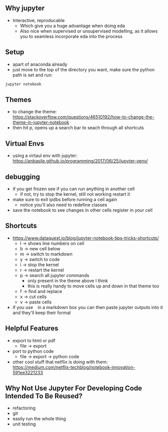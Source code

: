 ## Why jupyter
- Interactive, reproducable
    - Which give you a huge advantage when doing eda
    - Also nice when supervised or unsupervised modelling, as it allows you to seamless incorporate eda into the process

## Setup
- apart of anaconda already
- just move to the top of the directory you want, make sure the python path is set and run:
```bash
jupyter notebook
```

## Themes
- to change the theme: https://stackoverflow.com/questions/46510192/how-to-change-the-theme-in-jupyter-notebook
- then hit p, opens up a search bar to seach through all shortcuts

## Virtual Envs
- using a virtaul env with jupyter: https://anbasile.github.io/programming/2017/06/25/jupyter-venv/

## debugging
- if you get frozen see if you can run anything in another cell
    - if not, try to stop the kernel, still not working restart it
- make sure to exit ipdbs before running a cell again
    - notice you'll also need to redefine classes
- save the notebook to see changes in other cells register in your cell

## Shortcuts
- https://www.dataquest.io/blog/jupyter-notebook-tips-tricks-shortcuts/ 
    - l -> shows line numbers on cell
    - b -> new cell below
    - m -> switch to markdown
    - y -> switch to code
    - i -> stop the kernel
    - r -> restart the kernel
    - p -> search all jupyter commands
        - only present in the theme above I think
        - this is really handy to move cells up and down in that theme too
    - f -> find and replace
    - x -> cut cells
    - v -> paste cells
- if you use ``` ``` in a markdown box you can then paste jupyter outputs into it and they'll keep their format

## Helpful Features
- export to html or pdf
    - file -> export
- port to python code
    - file -> export -> python code
- other cool stuff that netflix is doing with them: https://medium.com/netflix-techblog/notebook-innovation-591ee3221233

## Why Not Use Jupyter For Developing Code Intended To Be Reused?
- refactoring
- git
- easily run the whole thing
- unit testing